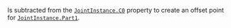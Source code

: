 Is subtracted from the [`JointInstance.C0`](https://create.roblox.com/docs/reference/engine/classes/JointInstance#C0) property to create an
offset point for [`JointInstance.Part1`](https://create.roblox.com/docs/reference/engine/classes/JointInstance#Part1).